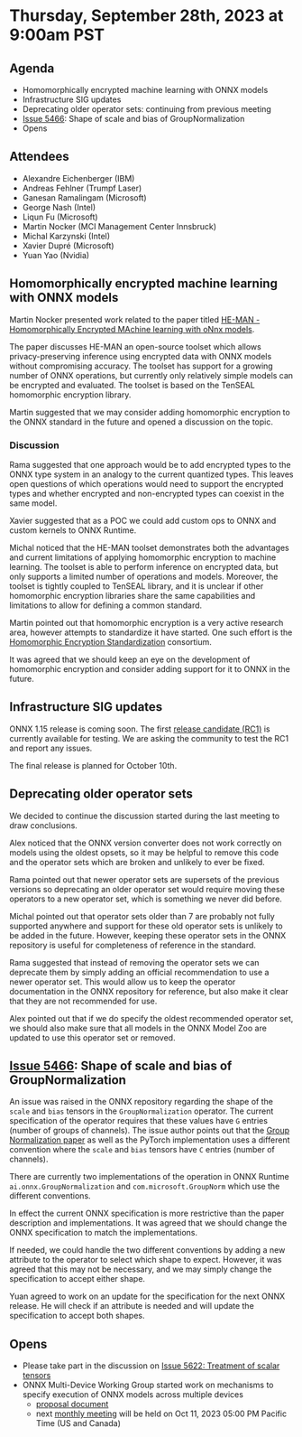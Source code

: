 # Thursday, September 28th, 2023 at 9:00am PST

## Agenda

* Homomorphically encrypted machine learning with ONNX models
* Infrastructure SIG updates
* Deprecating older operator sets: continuing from previous meeting
* [Issue 5466](https://github.com/onnx/onnx/issues/5466): Shape of scale and bias of GroupNormalization
* Opens

## Attendees

* Alexandre Eichenberger (IBM)
* Andreas Fehlner (Trumpf Laser)
* Ganesan Ramalingam (Microsoft)
* George Nash (Intel)
* Liqun Fu (Microsoft)
* Martin Nocker (MCI Management Center Innsbruck)
* Michal Karzynski (Intel)
* Xavier Dupré (Microsoft)
* Yuan Yao (Nvidia)


## Homomorphically encrypted machine learning with ONNX models

Martin Nocker presented work related to the paper titled [HE-MAN - Homomorphically Encrypted MAchine learning with oNnx models](https://arxiv.org/abs/2302.08260).

The paper discusses HE-MAN an open-source toolset which allows privacy-preserving inference using encrypted
data with ONNX models without compromising accuracy. The toolset has support for a growing
number of ONNX operations, but currently only relatively simple models can be encrypted and evaluated.
The toolset is based on the TenSEAL homomorphic encryption library.

Martin suggested that we may consider adding homomorphic encryption to the ONNX standard in the future
and opened a discussion on the topic.

### Discussion

Rama suggested that one approach would be to add encrypted types to the ONNX type system in an
analogy to the current quantized types. This leaves open questions of which operations
would need to support the encrypted types and whether encrypted and non-encrypted types
can coexist in the same model.

Xavier suggested that as a POC we could add custom ops to ONNX and custom kernels to ONNX Runtime.

Michal noticed that the HE-MAN toolset demonstrates both the advantages and current 
limitations of applying homomorphic encryption to machine learning.
The toolset is able to perform inference on encrypted data, but only supports a limited number of operations and models.
Moreover, the toolset is tightly coupled to TenSEAL library, and it is unclear if other homomorphic
encryption libraries share the same capabilities and limitations to allow for defining a common standard.

Martin pointed out that homomorphic encryption is a very active research area, however attempts 
to standardize it have started.
One such effort is the [Homomorphic Encryption Standardization](https://homomorphicencryption.org/) consortium.

It was agreed that we should keep an eye on the development of homomorphic encryption and 
consider adding support for it to ONNX in the future.

## Infrastructure SIG updates

ONNX 1.15 release is coming soon. The first [release candidate (RC1)](https://test.pypi.org/project/onnx/1.15.0rc1/)
is currently available for testing. We are asking the community to test the RC1 and report any issues.

The final release is planned for October 10th.

## Deprecating older operator sets

We decided to continue the discussion started during the last meeting to draw conclusions.

Alex noticed that the ONNX version converter does not work correctly on models using the oldest opsets, 
so it may be helpful to remove this code and the operator sets which are broken and unlikely to ever be fixed.

Rama pointed out that newer operator sets are supersets of the previous versions so deprecating an older
operator set would require moving these operators to a new operator set, which is something we
never did before. 

Michal pointed out that operator sets older than 7 are probably not fully supported anywhere 
and support for these old operator sets is unlikely to be added in the future. However,
keeping these operator sets in the ONNX repository is useful for completeness of reference in the standard.

Rama suggested that instead of removing the operator sets we can deprecate them by simply adding an official
recommendation to use a newer operator set. This would allow us to keep the operator documentation in the
ONNX repository for reference, but also make it clear that they are not recommended for use.

Alex pointed out that if we do specify the oldest recommended operator set, we should also make sure that
all models in the ONNX Model Zoo are updated to use this operator set or removed.


## [Issue 5466](https://github.com/onnx/onnx/issues/5466): Shape of scale and bias of GroupNormalization

An issue was raised in the ONNX repository regarding the shape of the `scale` and `bias` tensors
in the `GroupNormalization` operator. The current specification of the operator requires that
these values have `G` entries (number of groups of channels). The issue author
points out that the [Group Normalization paper](https://arxiv.org/abs/1803.08494) as well as the PyTorch implementation
uses a different convention where the `scale` and `bias` tensors have `C` entries (number of channels).

There are currently two implementations of the operation in ONNX Runtime `ai.onnx.GroupNormalization`
and `com.microsoft.GroupNorm` which use the different conventions.

In effect the current ONNX specification is more restrictive than the paper description and implementations.
It was agreed that we should change the ONNX specification to match the implementations.

If needed, we could handle the two different conventions by adding a new attribute to the operator to select which
shape to expect. However, it was agreed that this may not be necessary, and we may simply change the specification
to accept either shape. 

Yuan agreed to work on an update for the specification for the next ONNX release. He will check
if an attribute is needed and will update the specification to accept both shapes.


## Opens

* Please take part in the discussion on [Issue 5622: Treatment of scalar tensors](https://github.com/onnx/onnx/issues/5622)
* ONNX Multi-Device Working Group started work on mechanisms to specify execution of ONNX models across multiple devices
  * [proposal document](https://docs.google.com/document/d/1tikVgXz4huFbkiXDGaRrI0oIV_rgcH-hxsM06TS7J4o/edit?usp=sharing)
  * next [monthly meeting](https://lists.lfaidata.foundation/g/onnx-wg-multidevice/topic/101242394?p=%2C%2C%2C20%2C0%2C0%2C0%3A%3Arelevance%2C%2C%23cal-invite%2C20%2C2%2C0%2C101242394%2Cct%253D1&ct=1) will be held on Oct 11, 2023 05:00 PM Pacific Time (US and Canada)
